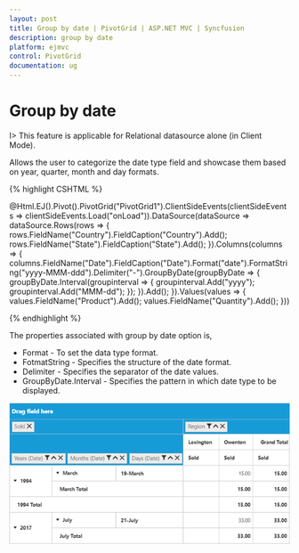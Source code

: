 ```yaml
---
layout: post
title: Group by date | PivotGrid | ASP.NET MVC | Syncfusion
description: group by date
platform: ejmvc
control: PivotGrid
documentation: ug
---
```


# Group by date

I> This feature is applicable for Relational datasource alone (in Client Mode).

Allows the user to categorize the date type field and showcase them based on year, quarter, month and day formats. 

{% highlight CSHTML %}

 @Html.EJ().Pivot().PivotGrid("PivotGrid1").ClientSideEvents(clientSideEvents => clientSideEvents.Load("onLoad")).DataSource(dataSource => dataSource.Rows(rows => { rows.FieldName("Country").FieldCaption("Country").Add(); rows.FieldName("State").FieldCaption("State").Add(); }).Columns(columns => { columns.FieldName("Date").FieldCaption("Date").Format("date").FormatString("yyyy-MMM-ddd").Delimiter("-").GroupByDate(groupByDate => { groupByDate.Interval(groupinterval => { groupinterval.Add("yyyy"); groupinterval.Add("MMM-dd"); }); }).Add(); }).Values(values => { values.FieldName("Product").Add(); values.FieldName("Quantity").Add(); }))

{% endhighlight %}

The properties associated with group by date option is,

* Format - To set the data type format. 
* FotmatString - Specifies the structure of the date format.
* Delimiter - Specifies the separator of the date values.
* GroupByDate.Interval - Specifies the pattern in which date type to be displayed.

![](GroupByDate_images/group_by_date.png)

